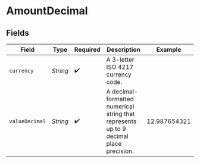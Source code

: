 # AmountDecimal


## Fields

| Field                                                                                 | Type                                                                                  | Required                                                                              | Description                                                                           | Example                                                                               |
| ------------------------------------------------------------------------------------- | ------------------------------------------------------------------------------------- | ------------------------------------------------------------------------------------- | ------------------------------------------------------------------------------------- | ------------------------------------------------------------------------------------- |
| `currency`                                                                            | *String*                                                                              | :heavy_check_mark:                                                                    | A 3-letter ISO 4217 currency code.                                                    |                                                                                       |
| `valueDecimal`                                                                        | *String*                                                                              | :heavy_check_mark:                                                                    | A decimal-formatted numerical string that represents up to 9 decimal place precision. | 12.987654321                                                                          |
